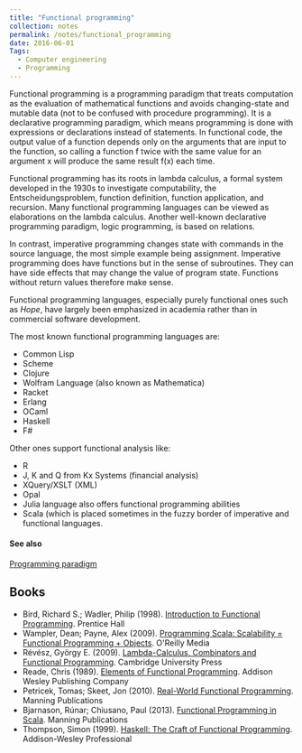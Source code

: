 ```yaml
---
title: "Functional programming"
collection: notes
permalink: /notes/functional_programming
date: 2016-06-01
Tags:
  - Computer engineering
  - Programming
---
```


Functional programming is a programming paradigm that treats computation as the evaluation of mathematical functions and avoids changing-state and mutable data (not to be confused with procedure programming). It is a declarative programming paradigm, which means programming is done with expressions or declarations instead of statements. In functional code, the output value of a function depends only on the arguments that are input to the function, so calling a function f twice with the same value for an argument x will produce the same result f(x) each time. 

Functional programming has its roots in lambda calculus, a formal system developed in the 1930s to investigate computability, the Entscheidungsproblem, function definition, function application, and recursion. Many functional programming languages can be viewed as elaborations on the lambda calculus. Another well-known declarative programming paradigm, logic programming, is based on relations.

In contrast, imperative programming changes state with commands in the source language, the most simple example being assignment. Imperative programming does have functions but in the sense of subroutines. They can have side effects that may change the value of program state. Functions without return values therefore make sense.

Functional programming languages, especially purely functional ones such as *Hope*, have largely been emphasized in academia rather than in commercial software development. 

The most known functional programming languages are:
* Common Lisp
* Scheme
* Clojure
* Wolfram Language (also known as Mathematica)
* Racket
* Erlang
* OCaml
* Haskell
* F#

Other ones support functional analysis like:
* R
* J, K and Q from Kx Systems (financial analysis)
* XQuery/XSLT (XML)
* Opal
* Julia language also offers functional programming abilities
* Scala (which is placed sometimes in the fuzzy border of imperative and functional languages.


#### See also
[Programming paradigm](/notes/programming_paradigm)






## Books
* Bird, Richard S.; Wadler, Philip (1998). [Introduction to Functional Programming](https://www.goodreads.com/book/show/3791460-introduction-to-functional-programming). Prentice Hall
* Wampler, Dean; Payne, Alex (2009). [Programming Scala: Scalability = Functional Programming + Objects](https://www.goodreads.com/book/show/6532165-programming-scala). O'Reilly Media
* Révész, György E. (2009). [Lambda-Calculus, Combinators and Functional Programming](https://www.goodreads.com/book/show/6978477-lambda-calculus-combinators-and-functional-programming). Cambridge University Press
* Reade, Chris (1989). [Elements of Functional Programming](https://www.goodreads.com/book/show/2831073-elements-of-functional-programming). Addison Wesley Publishing Company
* Petricek, Tomas; Skeet, Jon (2010). [Real-World Functional Programming](https://www.goodreads.com/book/show/6166611-real-world-functional-programming). Manning Publications
* Bjarnason, Rúnar; Chiusano, Paul (2013). [Functional Programming in Scala](https://www.goodreads.com/book/show/13541678-functional-programming-in-scala). Manning Publications
* Thompson, Simon (1999). [Haskell: The Craft of Functional Programming](https://www.goodreads.com/book/show/958213.Haskell). Addison-Wesley Professional


